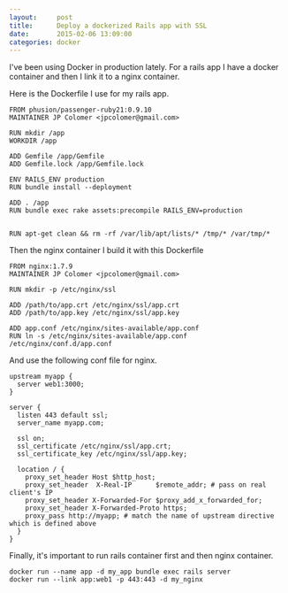 ```yaml
---
layout:     post
title:      Deploy a dockerized Rails app with SSL
date:       2015-02-06 13:09:00
categories: docker
---
```


I've been using Docker in production lately. 
For a rails app I have a docker container and then I link it to a nginx
container.

Here is the Dockerfile I use for my rails app.

```
FROM phusion/passenger-ruby21:0.9.10
MAINTAINER JP Colomer <jpcolomer@gmail.com>

RUN mkdir /app
WORKDIR /app

ADD Gemfile /app/Gemfile
ADD Gemfile.lock /app/Gemfile.lock

ENV RAILS_ENV production
RUN bundle install --deployment

ADD . /app
RUN bundle exec rake assets:precompile RAILS_ENV=production


RUN apt-get clean && rm -rf /var/lib/apt/lists/* /tmp/* /var/tmp/*
```

Then the nginx container I build it with this Dockerfile

```
FROM nginx:1.7.9
MAINTAINER JP Colomer <jpcolomer@gmail.com>

RUN mkdir -p /etc/nginx/ssl

ADD /path/to/app.crt /etc/nginx/ssl/app.crt
ADD /path/to/app.key /etc/nginx/ssl/app.key

ADD app.conf /etc/nginx/sites-available/app.conf
RUN ln -s /etc/nginx/sites-available/app.conf /etc/nginx/conf.d/app.conf
```

And use the following conf file for nginx.

```
upstream myapp {
  server web1:3000;
}

server {
  listen 443 default ssl;
  server_name myapp.com;

  ssl on;
  ssl_certificate /etc/nginx/ssl/app.crt;
  ssl_certificate_key /etc/nginx/ssl/app.key;

  location / {
    proxy_set_header Host $http_host;
    proxy_set_header  X-Real-IP      $remote_addr; # pass on real client's IP
    proxy_set_header X-Forwarded-For $proxy_add_x_forwarded_for;
    proxy_set_header X-Forwarded-Proto https;
    proxy_pass http://myapp; # match the name of upstream directive which is defined above
  }
}
```

Finally, it's important to run rails container first and then nginx container.

```
docker run --name app -d my_app bundle exec rails server
docker run --link app:web1 -p 443:443 -d my_nginx
```
